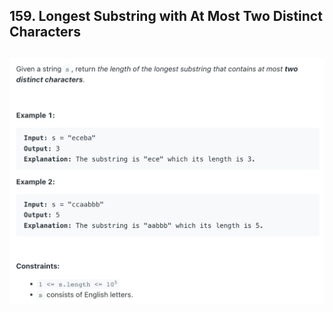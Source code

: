 ## 159. Longest Substring with At Most Two Distinct Characters
![](img/2023-03-21-01-30-07.png)
---
